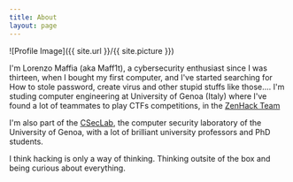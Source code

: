 ```yaml
---
title: About
layout: page
---
```

![Profile Image]({{ site.url }}/{{ site.picture }})

<p>I'm Lorenzo Maffia (aka Maff1t), a cybersecurity enthusiast since I was thirteen, when I bought my first computer, and I've started searching for How to stole password, create virus and other stupid stuffs like those....
I'm studing computer engineering at University of Genoa (Italy) where I've found a lot of teammates to play CTFs competitions, in the <a class="link" href="https://zenhack.team">ZenHack Team</a>
</p>

<p>I'm also part of the <a class="link" href="https://csec.it/">CSecLab</a>, the computer security laboratory of the University of Genoa, with a lot of brilliant university professors and PhD students.</p>


<p>I think hacking is only a way of thinking. Thinking outsite of the box and being curious about everything.</p>
